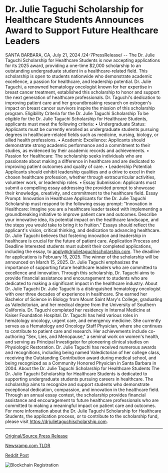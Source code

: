 # Dr. Julie Taguchi Scholarship for Healthcare Students Announces Award to Support Future Healthcare Leaders

SANTA BARBARA, CA, July 21, 2024 /24-7PressRelease/ -- The Dr. Julie Taguchi Scholarship for Healthcare Students is now accepting applications for its 2025 award, providing a one-time $2,000 scholarship to an outstanding undergraduate student in a healthcare-related field. This scholarship is open to students nationwide who demonstrate academic excellence, a passion for healthcare, and leadership potential.  Dr. Julie Taguchi, a renowned hematology oncologist known for her expertise in breast cancer treatment, established this scholarship to honor and support the next generation of healthcare professionals. Dr. Taguchi's dedication to improving patient care and her groundbreaking research on estrogen's impact on breast cancer survivors inspire the mission of this scholarship program.  Eligibility Criteria for the Dr. Julie Taguchi Scholarship To be eligible for the Dr. Julie Taguchi Scholarship for Healthcare Students, applicants must meet the following criteria:  •	Undergraduate Status: Applicants must be currently enrolled as undergraduate students pursuing degrees in healthcare-related fields such as medicine, nursing, biology, or allied health professions. •	Academic Excellence: Applicants should demonstrate strong academic performance and a commitment to their studies, as evidenced by their academic records and achievements. •	Passion for Healthcare: The scholarship seeks individuals who are passionate about making a difference in healthcare and are dedicated to improving patient outcomes and quality of care. •	Leadership Potential: Applicants should exhibit leadership qualities and a drive to excel in their chosen healthcare profession, whether through extracurricular activities, volunteer work, or leadership roles. •	Essay Submission: Applicants must submit a compelling essay addressing the provided prompt to showcase their knowledge, creativity, and commitment to the healthcare field. Essay Prompt: Innovation in Healthcare  Applicants for the Dr. Julie Taguchi Scholarship must respond to the following essay prompt: "Innovation in Healthcare: Imagine you are a healthcare leader tasked with implementing a groundbreaking initiative to improve patient care and outcomes. Describe your innovative idea, its potential impact on the healthcare landscape, and the steps you would take to bring it to fruition."  Essays should reflect the applicant's vision, critical thinking, and dedication to advancing healthcare. Dr. Julie Taguchi believes that fostering innovation and leadership in healthcare is crucial for the future of patient care.  Application Process and Deadline Interested students must submit their completed applications, including the essay, to apply@drjulietaguchischolarship.com. The deadline for applications is February 15, 2025. The winner of the scholarship will be announced on March 15, 2025.  Dr. Julie Taguchi emphasizes the importance of supporting future healthcare leaders who are committed to excellence and innovation. Through this scholarship, Dr. Taguchi aims to provide financial assistance and encouragement to students who are dedicated to making a significant impact in the healthcare industry.  About Dr. Julie Taguchi Dr. Julie Taguchi is a distinguished hematology oncologist with over three decades of experience in healthcare. She earned her Bachelor of Science in Biology from Mount Saint Mary's College, graduating as Valedictorian, and her medical degree from the University of Southern California. Dr. Taguchi completed her residency in Internal Medicine at Kaiser Foundation Hospital. Dr. Taguchi has held various roles in hematology oncology, urgent care, and emergency medicine. She currently serves as a Hematology and Oncology Staff Physician, where she continues to contribute to patient care and research. Her achievements include co-authoring "Sex, Lies, and Menopause," a seminal work on women's health, and serving as Principal Investigator for pioneering clinical studies on Physiologic Restoration.  Dr. Julie Taguchi has received numerous awards and recognitions, including being named Valedictorian of her college class, receiving the Outstanding Contribution award during medical school, and being recognized as a Community Honored Physician in Santa Barbara in 2004.  About the Dr. Julie Taguchi Scholarship for Healthcare Students The Dr. Julie Taguchi Scholarship for Healthcare Students is dedicated to supporting undergraduate students pursuing careers in healthcare. The scholarship aims to recognize and support students who demonstrate exceptional dedication, compassion, and innovation in the healthcare field. Through an annual essay contest, the scholarship provides financial assistance and encouragement to future healthcare professionals who are committed to making a meaningful impact on patient care and outcomes.  For more information about the Dr. Julie Taguchi Scholarship for Healthcare Students, the application process, or to contribute to the scholarship fund, please visit https://drjulietaguchischolarship.com. 

---

[Original/Source Press Release](https://www.24-7pressrelease.com/press-release/512717/dr-julie-taguchi-scholarship-for-healthcare-students-announces-award-to-support-future-healthcare-leaders)
                    

[Newsramp.com TLDR](None) 



[Reddit Post](https://www.reddit.com/r/HealthCareNewsInfo/comments/1e8go0q/dr_julie_taguchi_scholarship_now_accepting/) 



![Blockchain Registration](https://cdn.newsramp.app/24-7PressRelease/qrcode/247/21/flaxWlc8.webp)